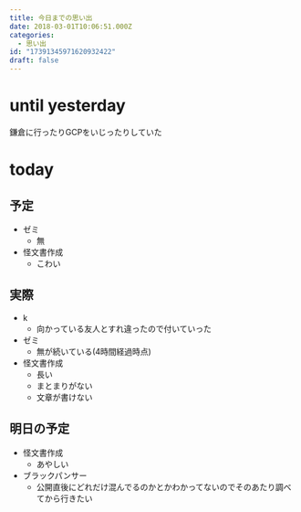 ```yaml
---
title: 今日までの思い出
date: 2018-03-01T10:06:51.000Z
categories:
  - 思い出
id: "17391345971620932422"
draft: false
---
```

# until yesterday
鎌倉に行ったりGCPをいじったりしていた

# today
## 予定
- ゼミ
  - 無
- 怪文書作成
  - こわい

## 実際
- k
  - 向かっている友人とすれ違ったので付いていった
- ゼミ
  - 無が続いている(4時間経過時点)
- 怪文書作成
  - 長い
  - まとまりがない
  - 文章が書けない

## 明日の予定
- 怪文書作成
  - あやしい
- ブラックパンサー
  - 公開直後にどれだけ混んでるのかとかわかってないのでそのあたり調べてから行きたい
